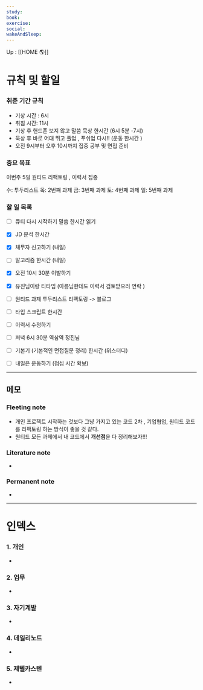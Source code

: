 ```yaml
---
study:
book:
exercise: 
social: 
wakeAndSleep: 
---
```


Up : [[HOME 🌎]]

# 규칙 및 할일

### 취준 기간 규칙 

- 기상 시간 : 6시
- 취침 시간: 11시 
- 기상 후 핸드폰 보지 않고 말씀 묵상 한시간 (6시 5분  -7시) 
- 묵상 후 바로 어대 뛰고 풀업 , 푸쉬업 다시!!  (운동 한시간 )
- 오전 9시부터 오후 10시까지 집중 공부 및 면접 준비 

### 중요 목표
이번주 5일 원티드 리팩토링 , 이력서 집중

수: 투두리스트
목: 2번쨰 과제
금: 3번째 과제
토: 4번째 과제
일: 5번쨰 과제 


### 할 일 목록
- [ ] 큐티 다시 시작하기 말씀 한시간 읽기
- [x] JD 분석 한시간
- [x] 채무자 신고하기 (내일)
- [ ] 알고리즘 한시간 (내일)
- [x] 오전 10시 30분 이발하기 
- [x] 유진님이랑 티타임 (아름님한테도 이력서 검토받으러 연락  )
- [ ] 원티드 과제 투두리스트 리팩토링 -> 블로그 
- [ ] 타입 스크립트 한시간  
- [ ] 이력서 수정하기 
- [ ] 저녁 6시 30분 역삼역 정진님 
- [ ] 기본기 (기본적인 면접질문 정리) 한시간 (위스터디)
- [ ] 내일은 운동하기 (점심 시간 확보)




---

## 메모

### Fleeting note
- 개인 프로젝트 시작하는 것보다  그냥 가지고 있는 코드 2차 , 기업협업, 원티드 코드를 리팩토링 하는 방식이 좋을 것 같다.
- 원티드 모든 과제에서 내 코드에서 **개선점**을 다 정리해보자!!! 


### Literature note
- 

### Permanent note
- 

---

# 인덱스
### 1. 개인 
- 
### 2. 업무
- 
### 3. 자기계발
- 
### 4. 데일리노트
- 
### 5. 제텔카스텐
- 